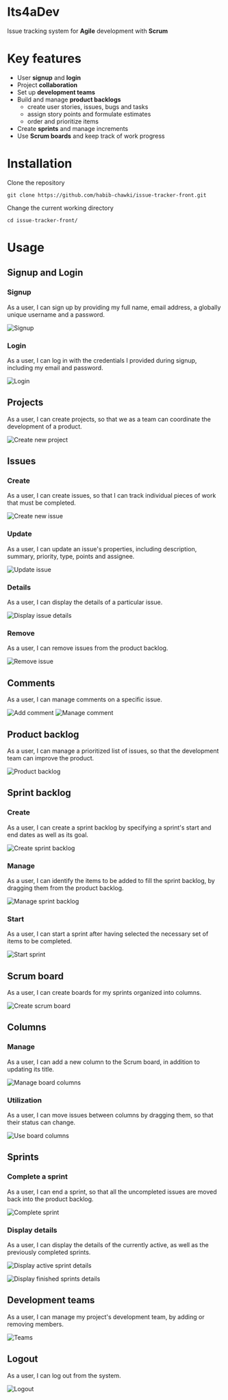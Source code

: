 # Its4aDev

Issue tracking system for **Agile** development with **Scrum**

# Key features

- User **signup** and **login**
- Project **collaboration**
- Set up **development teams**
- Build and manage **product backlogs**
  - create user stories, issues, bugs and tasks
  - assign story points and formulate estimates
  - order and prioritize items
- Create **sprints** and manage increments
- Use **Scrum boards** and keep track of work progress

# Installation

Clone the repository

```
git clone https://github.com/habib-chawki/issue-tracker-front.git
```

Change the current working directory

```
cd issue-tracker-front/
```

# Usage

## Signup and Login

### Signup

As a user, I can sign up by providing my full name, email address, a globally unique username and a password.

![Signup](/src/assets/gifs/signup.gif)

### Login

As a user, I can log in with the credentials I provided during signup, including my email and password.

![Login](/src/assets/gifs/login.gif)

## Projects

As a user, I can create projects, so that we as a team can coordinate the development of a product.

![Create new project](/src/assets/gifs/createProject.gif)

## Issues

### Create

As a user, I can create issues, so that I can track individual pieces of work that must be completed.

![Create new issue](/src/assets/gifs/createIssue.gif)

### Update

As a user, I can update an issue's properties, including description, summary, priority, type, points and assignee.

![Update issue](/src/assets/gifs/updateIssue.gif)

### Details

As a user, I can display the details of a particular issue.

![Display issue details](/src/assets/gifs/issueDetails.gif)

### Remove

As a user, I can remove issues from the product backlog.

![Remove issue](/src/assets/gifs/removeIssue.gif)

## Comments

As a user, I can manage comments on a specific issue.

![Add comment](/src/assets/gifs/addComment.gif)
![Manage comment](/src/assets/gifs/updateRemoveComment.gif)

## Product backlog

As a user, I can manage a prioritized list of issues, so that the development team can improve the product.

![Product backlog](/src/assets/gifs/productBacklog.gif)

## Sprint backlog

### Create

As a user, I can create a sprint backlog by specifying a sprint's start and end dates as well as its goal.

![Create sprint backlog](/src/assets/gifs/createSprintBacklog.gif)

### Manage

As a user, I can identify the items to be added to fill the sprint backlog, by dragging them from the product backlog.

![Manage sprint backlog](/src/assets/gifs/manageSprintBacklog.gif)

### Start

As a user, I can start a sprint after having selected the necessary set of items to be completed.

![Start sprint](/src/assets/gifs/startSprint.gif)

## Scrum board

As a user, I can create boards for my sprints organized into columns.

![Create scrum board](/src/assets/gifs/createScrumBoard.gif)

## Columns

### Manage

As a user, I can add a new column to the Scrum board, in addition to updating its title.

![Manage board columns](/src/assets/gifs/manageColumns.gif)

### Utilization

As a user, I can move issues between columns by dragging them, so that their status can change.

![Use board columns](/src/assets/gifs/useColumns.gif)

## Sprints

### Complete a sprint

As a user, I can end a sprint, so that all the uncompleted issues are moved back into the product backlog.

![Complete sprint](/src/assets/gifs/endSprint.gif)

### Display details

As a user, I can display the details of the currently active, as well as the previously completed sprints.

![Display active sprint details](/src/assets/gifs/displayActiveSprint.gif)

![Display finished sprints details](/src/assets/gifs/displayFinishedSprints.gif)

## Development teams

As a user, I can manage my project's development team, by adding or removing members.

![Teams](/src/assets/gifs/teams.gif)

## Logout

As a user, I can log out from the system.

![Logout](/src/assets/gifs/logout.gif)
